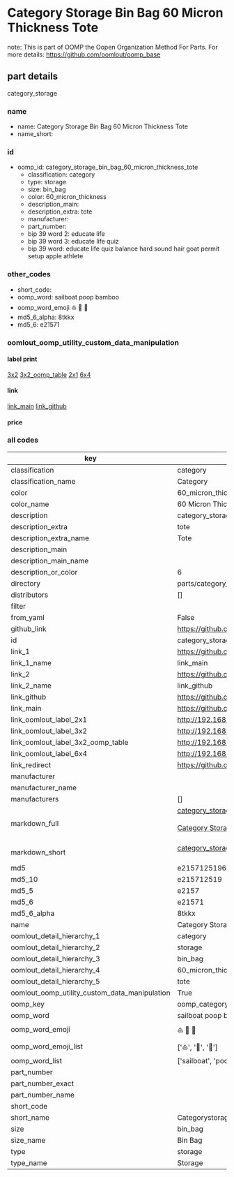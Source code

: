 # Category Storage Bin Bag 60 Micron Thickness Tote  

note: This is part of OOMP the Oopen Organization Method For Parts. For more details: https://github.com/oomlout/oomp_base

##  part details
  



category_storage



### name
* name: Category Storage Bin Bag 60 Micron Thickness Tote
* name_short: 
### id
* oomp_id: category_storage_bin_bag_60_micron_thickness_tote
  * classification: category
  * type: storage
  * size: bin_bag
  * color: 60_micron_thickness
  * description_main: 
  * description_extra: tote
  * manufacturer: 
  * part_number: 
  * bip 39 word 2: educate life
  * bip 39 word 3: educate life quiz
  * bip 39 word: educate life quiz balance hard sound hair goat permit setup apple athlete

### other_codes
* short_code: 
* oomp_word: sailboat poop bamboo
* oomp_word_emoji :sailboat: :poop: :bamboo:
* md5_6_alpha: 8tkkx
* md5_6: e21571






### oomlout_oomp_utility_custom_data_manipulation
#### label print
[3x2](http://192.168.1.245:1112/?label=oomp%208tkkx)
[3x2_oomp_table](http://192.168.1.108:1112/?label=oomp%208tkkx)
[2x1](http://192.168.1.242:1112/?label=oomp%208tkkx)
[6x4](http://192.168.1.55:1112/?label=oomp%208tkkx)    

#### link

[link_main](https://github.com/oomlout/oomlout_oomp_version_1_messy/tree/main/parts/category_storage_bin_bag_60_micron_thickness_tote) [link_github](https://github.com/oomlout/oomlout_oomp_version_1_messy/tree/main/parts/category_storage_bin_bag_60_micron_thickness_tote)                             

#### price







### all codes 
| key | value |  
| --- | --- |  
| classification | category |  
| classification_name | Category |  
| color | 60_micron_thickness |  
| color_name | 60 Micron Thickness |  
| description | category_storage |  
| description_extra | tote |  
| description_extra_name | Tote |  
| description_main |  |  
| description_main_name |  |  
| description_or_color | 6  |  
| directory | parts/category_storage_bin_bag_60_micron_thickness_tote |  
| distributors | [] |  
| filter |  |  
| from_yaml | False |  
| github_link | https://github.com/oomlout/oomlout_oomp_part_src/tree/main/parts/category_storage_bin_bag_60_micron_thickness_tote |  
| id | category_storage_bin_bag_60_micron_thickness_tote |  
| link_1 | https://github.com/oomlout/oomlout_oomp_version_1_messy/tree/main/parts/category_storage_bin_bag_60_micron_thickness_tote |  
| link_1_name | link_main |  
| link_2 | https://github.com/oomlout/oomlout_oomp_version_1_messy/tree/main/parts/category_storage_bin_bag_60_micron_thickness_tote |  
| link_2_name | link_github |  
| link_github | https://github.com/oomlout/oomlout_oomp_version_1_messy/tree/main/parts/category_storage_bin_bag_60_micron_thickness_tote |  
| link_main | https://github.com/oomlout/oomlout_oomp_version_1_messy/tree/main/parts/category_storage_bin_bag_60_micron_thickness_tote |  
| link_oomlout_label_2x1 | http://192.168.1.242:1112/?label=oomp%208tkkx |  
| link_oomlout_label_3x2 | http://192.168.1.245:1112/?label=oomp%208tkkx |  
| link_oomlout_label_3x2_oomp_table | http://192.168.1.108:1112/?label=oomp%208tkkx |  
| link_oomlout_label_6x4 | http://192.168.1.55:1112/?label=oomp%208tkkx |  
| link_redirect | https://github.com/oomlout/oomlout_oomp_version_1_messy/tree/main/parts/category_storage_bin_bag_60_micron_thickness_tote |  
| manufacturer |  |  
| manufacturer_name |  |  
| manufacturers | [] |  
| markdown_full | [category_storage_bin_bag_60_micron_thickness_tote](none)<br>[](none)<br>[Category Storage Bin Bag 60 Micron Thickness Tote](none)<br><br> |  
| markdown_short | [category_storage_bin_bag_60_micron_thickness_tote](none)<br><br> |  
| md5 | e215712519640d0b3f34911b5fe05234 |  
| md5_10 | e215712519 |  
| md5_5 | e2157 |  
| md5_6 | e21571 |  
| md5_6_alpha | 8tkkx |  
| name | Category Storage Bin Bag 60 Micron Thickness Tote |  
| oomlout_detail_hierarchy_1 | category |  
| oomlout_detail_hierarchy_2 | storage |  
| oomlout_detail_hierarchy_3 | bin_bag |  
| oomlout_detail_hierarchy_4 | 60_micron_thickness |  
| oomlout_detail_hierarchy_5 | tote |  
| oomlout_oomp_utility_custom_data_manipulation | True |  
| oomp_key | oomp_category_storage_bin_bag_60_micron_thickness_tote |  
| oomp_word | sailboat poop bamboo |  
| oomp_word_emoji | :sailboat: :poop: :bamboo: |  
| oomp_word_emoji_list | [':sailboat:', ':poop:', ':bamboo:'] |  
| oomp_word_list | ['sailboat', 'poop', 'bamboo'] |  
| part_number |  |  
| part_number_exact |  |  
| part_number_name |  |  
| short_code |  |  
| short_name | Categorystorage |  
| size | bin_bag |  
| size_name | Bin Bag |  
| type | storage |  
| type_name | Storage |  
